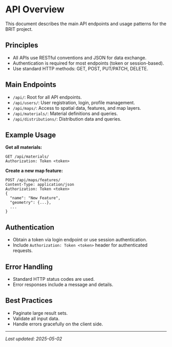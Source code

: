 # API Overview

This document describes the main API endpoints and usage patterns for the BRIT project.

## Principles
- All APIs use RESTful conventions and JSON for data exchange.
- Authentication is required for most endpoints (token or session-based).
- Use standard HTTP methods: GET, POST, PUT/PATCH, DELETE.

## Main Endpoints
- `/api/`: Root for all API endpoints.
- `/api/users/`: User registration, login, profile management.
- `/api/maps/`: Access to spatial data, features, and map layers.
- `/api/materials/`: Material definitions and queries.
- `/api/distributions/`: Distribution data and queries.

## Example Usage

**Get all materials:**
```http
GET /api/materials/
Authorization: Token <token>
```

**Create a new map feature:**
```http
POST /api/maps/features/
Content-Type: application/json
Authorization: Token <token>
{
  "name": "New Feature",
  "geometry": {...},
  ...
}
```

## Authentication
- Obtain a token via login endpoint or use session authentication.
- Include `Authorization: Token <token>` header for authenticated requests.

## Error Handling
- Standard HTTP status codes are used.
- Error responses include a message and details.

## Best Practices
- Paginate large result sets.
- Validate all input data.
- Handle errors gracefully on the client side.

---

_Last updated: 2025-05-02_
